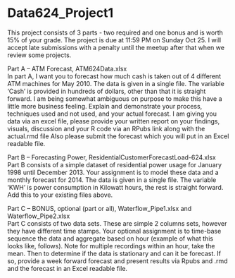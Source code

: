 # Data624_Project1
This project consists of 3 parts - two required and one bonus and is worth 15% of your grade.  The project is due at 11:59 PM on Sunday Oct 25.  I will accept late submissions with a penalty until the meetup after that when we review some projects. 

Part A – ATM Forecast, ATM624Data.xlsx     
In part A, I want you to forecast how much cash is taken out of 4 different ATM machines for May 2010.  The data is given in a single file.  The variable ‘Cash’ is provided in hundreds of dollars, other than that it is straight forward.   I am being somewhat ambiguous on purpose to make this have a little more business feeling.  Explain and demonstrate your process, techniques used and not used, and your actual forecast.  I am giving you data via an excel file, please provide your written report on your findings, visuals, discussion and your R code via an RPubs link along with the actual.rmd file  Also please submit the forecast which you will put in an Excel readable file.     

Part B – Forecasting Power, ResidentialCustomerForecastLoad-624.xlsx     
Part B consists of a simple dataset of residential power usage for January 1998 until December 2013.  Your assignment is to model these data and a monthly forecast for 2014.  The data is given in a single file.  The variable ‘KWH’ is power consumption in Kilowatt hours, the rest is straight forward.    Add this to your existing files above.         

Part C – BONUS, optional (part or all), Waterflow_Pipe1.xlsx and Waterflow_Pipe2.xlsx     
Part C consists of two data sets.  These are simple 2 columns sets, however they have different time stamps.  Your optional assignment is to time-base sequence the data and aggregate based on hour (example of what this looks like, follows).  Note for multiple recordings within an hour, take the mean.  Then to determine if the data is stationary and can it be forecast.  If so, provide a week forward forecast and present results via Rpubs and .rmd and the forecast in an Excel readable file.   
